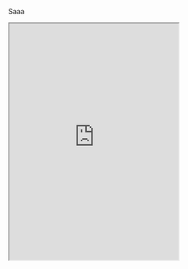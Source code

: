 Saaa


















<iframe src="https://giphy.com/embed/pWhWtKdqwOAco" width="343" height="480" 
